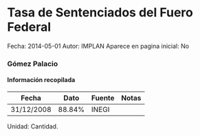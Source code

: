 Tasa de Sentenciados del Fuero Federal
=====

Fecha: 2014-05-01
Autor: IMPLAN
Aparece en pagina inicial: No

### Gómez Palacio

#### Información recopilada

<table class="table table-hover table-bordered matriz">
  <thead>
    <tr><th>Fecha</th><th>Dato</th><th>Fuente</th><th>Notas</th></tr>
  </thead>
  <tbody>
    <tr><td class="centrado">31/12/2008</td><td class="derecha">88.84%</td><td>INEGI</td><td></td></tr>
  </tbody>
</table>

Unidad: Cantidad.
